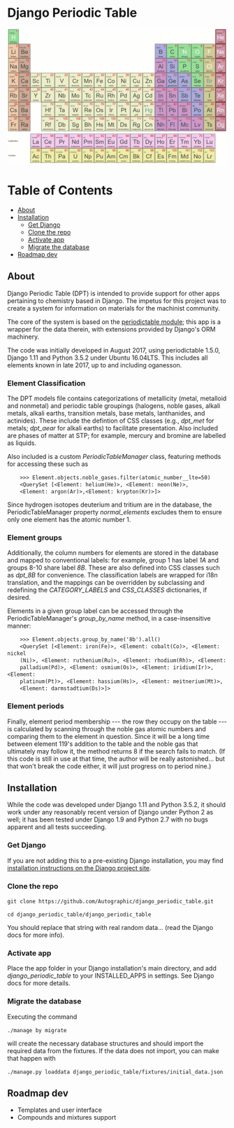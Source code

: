 # Django Periodic Table

![Django Periodic Table](dpt-screenshot.png)

<a class="mk-toclify" id="table_of_contents"></a>

# Table of Contents

- [About](#about)
- [Installation](#installation)
    - [Get Django](#get-django)
    - [Clone the repo](#clone-the-repo)
    - [Activate app](#activate-app)
    - [Migrate the database](#migrate-database)
- [Roadmap dev](#roadmap-dev)

## About

Django Periodic Table (DPT) is intended to provide support for other apps pertaining to chemistry based in Django. The impetus for this project was to create a system for information on materials for the machinist community.

The core of the system is based on the [periodictable module](https://github.com/pkienzle/periodictable/); this app is a wrapper for the data therein, with extensions provided by Django's ORM machinery.

The code was initially developed in August 2017, using periodictable 1.5.0, Django 1.11 and Python 3.5.2 under Ubuntu 16.04LTS. This includes all elements known in late 2017, up to and including oganesson.

### Element Classification

The DPT models file contains categorizations of metallicity (metal, metalloid and nonmetal) and periodic table groupings (halogens, noble gases, alkali metals, alkali earths, transition metals, base metals, lanthanides, and actinides). These include the defintion of CSS classes (e.g., *dpt_met* for metals; *dpt_aear* for alkali earths) to facilitate presentation. Also included are phases of matter at STP; for example, mercury and bromine are labelled as liquids.

Also included is a custom *PeriodicTableManager* class, featuring methods for accessing these such as 

```
    >>> Element.objects.noble_gases.filter(atomic_number__lte=50)
    <QuerySet [<Element: helium(He)>, <Element: neon(Ne)>, 
    <Element: argon(Ar)>,<Element: krypton(Kr)>]>
```

Since hydrogen isotopes deuterium and tritium are in the database, the PeriodicTableManager property *normal_elements* excludes them to ensure only one element has the atomic number 1.

### Element groups

Additionally, the column numbers for elements are stored in the database and mapped to conventional labels: for example, group 1 has label *1A* and groups 8-10 share label *8B*. These are also defined into CSS classes such as *dpt_8B* for convenience. The classification labels are wrapped for i18n translation, and the mappings can be overridden by subclassing and redefining the *CATEGORY_LABELS* and *CSS_CLASSES* dictionaries, if desired.

Elements in a given group label can be accessed through the PeriodicTableManager's *group_by_name* method, in a case-insensitive manner:

```
    >>> Element.objects.group_by_name('8b').all()
    <QuerySet [<Element: iron(Fe)>, <Element: cobalt(Co)>, <Element: nickel
    (Ni)>, <Element: ruthenium(Ru)>, <Element: rhodium(Rh)>, <Element: 
    palladium(Pd)>, <Element: osmium(Os)>, <Element: iridium(Ir)>, <Element: 
    platinum(Pt)>, <Element: hassium(Hs)>, <Element: meitnerium(Mt)>, 
    <Element: darmstadtium(Ds)>]>
```

### Element periods

Finally, element period membership --- the row they occupy on the table --- is calculated by scanning through the noble gas atomic numbers and comparing them to the element in question. Since it will be a long time between element 119's addition to the table and the noble gas that ultimately may follow it, the method returns 8 if the search fails to match. (If this code is still in use at that time, the author will be really astonished... but that won't break the code either, it will just progress on to period nine.)

## Installation

While the code was developed under Django 1.11 and Python 3.5.2, it should work under any reasonably recent version of Django under Python 2 as well; it has been tested under Django 1.9 and Python 2.7 with no bugs apparent and all tests succeeding.

### Get Django

If you are not adding this to a pre-existing Django installation, you may find [installation instructions on the Django project site](https://docs.djangoproject.com/en/1.11/intro/install/).

### Clone the repo

```
git clone https://github.com/Autographic/django_periodic_table.git
```

```
cd django_periodic_table/django_periodic_table
```

You should replace that string with real random data... (read the Django docs for more info).

### Activate app

Place the app folder in your Django installation's main directory, and add *django_periodic_table* to your INSTALLED_APPS in settings. See Django docs for more details.

### Migrate the database

Executing the command
```
./manage by migrate
```
will create the necessary database structures and should import the required data from the fixtures. If the data does not import, you can make that happen with
```
./manage.py loaddata django_periodic_table/fixtures/initial_data.json
```

## Roadmap dev

* Templates and user interface
* Compounds and mixtures support

